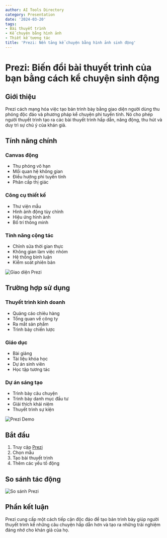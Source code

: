 ```yaml
---
author: AI Tools Directory
category: Presentation
date: '2024-03-20'
tags:
- Bài thuyết trình
- Kể chuyện bằng hình ảnh
- Thiết kế tương tác
title: 'Prezi: Nền tảng kể chuyện bằng hình ảnh sinh động'
---
```


# Prezi: Biến đổi bài thuyết trình của bạn bằng cách kể chuyện sinh động

## Giới thiệu

Prezi cách mạng hóa việc tạo bản trình bày bằng giao diện người dùng thu phóng độc đáo và phương pháp kể chuyện phi tuyến tính. Nó cho phép người thuyết trình tạo ra các bài thuyết trình hấp dẫn, năng động, thu hút và duy trì sự chú ý của khán giả.

## Tính năng chính

### Canvas động
- Thu phóng vô hạn
- Mối quan hệ không gian
- Điều hướng phi tuyến tính
- Phân cấp thị giác

### Công cụ thiết kế
- Thư viện mẫu
- Hình ảnh động tùy chỉnh
- Hiệu ứng hình ảnh
- Bố trí thông minh

### Tính năng cộng tác
- Chỉnh sửa thời gian thực
- Không gian làm việc nhóm
- Hệ thống bình luận
- Kiểm soát phiên bản

![Giao diện Prezi](/imgs/prezi/interface.jpg)

## Trường hợp sử dụng

### Thuyết trình kinh doanh
- Quảng cáo chiêu hàng
- Tổng quan về công ty
- Ra mắt sản phẩm
- Trình bày chiến lược

### Giáo dục
- Bài giảng
- Tài liệu khóa học
- Dự án sinh viên
- Học tập tương tác

### Dự án sáng tạo
- Trình bày câu chuyện
- Trình bày danh mục đầu tư
- Giải thích khái niệm
- Thuyết trình sự kiện

![Prezi Demo](/imgs/prezi/demo.jpg)

## Bắt đầu

1. Truy cập [Prezi](https://prezi.com)
2. Chọn mẫu
3. Tạo bài thuyết trình
4. Thêm các yếu tố động

## So sánh tác động

![So sánh Prezi](/imgs/prezi/comparison.jpg)

## Phần kết luận

Prezi cung cấp một cách tiếp cận độc đáo để tạo bản trình bày giúp người thuyết trình kể những câu chuyện hấp dẫn hơn và tạo ra những trải nghiệm đáng nhớ cho khán giả của họ.